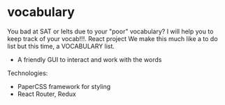 # vocabulary
You bad at SAT or Ielts due to your "poor" vocabulary? I will help you to keep track of your vocab!!!. 
React project
We make this much like a to do list but this time, a VOCABULARY list. 
- A friendly GUI to interact and work with the words

Technologies:
  - PaperCSS framework for styling
  - React Router, Redux
 
